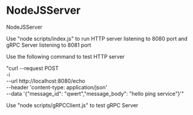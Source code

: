 # NodeJSServer
NodeJSServer

Use "node scripts/index.js" to run HTTP server listening to 8080 port and gRPC Server listening to 8081 port

Use the following command to test HTTP server

"curl --request POST \
-i \
--url http://localhost:8080/echo \
--header 'content-type: application/json' \
--data '{"message_id": "qwert","message_body": "hello ping service"}'"

Use "node scripts/gRPCClient.js" to test gRPC Server
